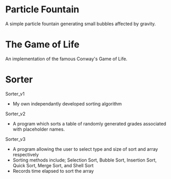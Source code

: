 Particle Fountain
=================

A simple particle fountain generating small bubbles affected by gravity.


The Game of Life
================

An implementation of the famous Conway's Game of Life.


Sorter
======

Sorter_v1
 - My own independantly developed sorting algorithm

Sorter_v2
 - A program which sorts a table of randomly generated grades associated with placeholder names.

Sorter_v3
 - A program allowing the user to select type and size of sort and array respectively
 - Sorting methods include; Selection Sort, Bubble Sort, Insertion Sort, Quick Sort, Merge Sort, and Shell Sort
 - Records time elapsed to sort the array
